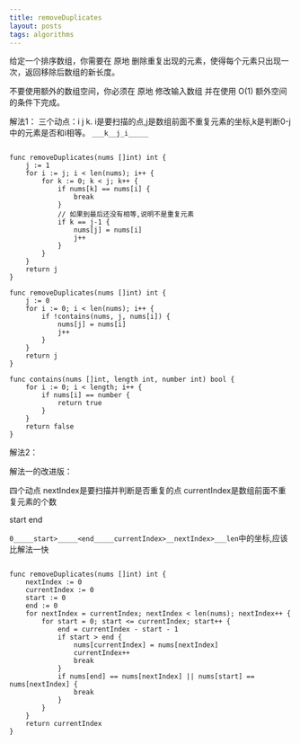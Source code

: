 ```yaml
---
title: removeDuplicates
layout: posts
tags: algorithms
---
```


给定一个排序数组，你需要在 原地 删除重复出现的元素，使得每个元素只出现一次，返回移除后数组的新长度。

不要使用额外的数组空间，你必须在 原地 修改输入数组 并在使用 O(1) 额外空间的条件下完成。

解法1：
三个动点：i j k.
i是要扫描的点,j是数组前面不重复元素的坐标,k是判断0-j中的元素是否和i相等。
`___k__j_i_____`

```golang

func removeDuplicates(nums []int) int {
    j := 1
    for i := j; i < len(nums); i++ {
        for k := 0; k < j; k++ {
            if nums[k] == nums[i] {
                break
            }
            // 如果到最后还没有相等,说明不是重复元素
            if k == j-1 {
                nums[j] = nums[i]
                j++
            }
        }
    }
    return j
}

```

```golang
func removeDuplicates(nums []int) int {
    j := 0
    for i := 0; i < len(nums); i++ {
        if !contains(nums, j, nums[i]) {
            nums[j] = nums[i]
            j++
        }
    }
    return j
}

func contains(nums []int, length int, number int) bool {
    for i := 0; i < length; i++ {
        if nums[i] == number {
            return true
        }
    }
    return false
}
```

解法2：

解法一的改进版：

四个动点 nextIndex是要扫描并判断是否重复的点
currentIndex是数组前面不重复元素的个数

start end

`0_____start>_____<end_____currentIndex>__nextIndex>___len`中的坐标,应该比解法一快

```golang

func removeDuplicates(nums []int) int {
    nextIndex := 0
    currentIndex := 0
    start := 0
    end := 0
    for nextIndex = currentIndex; nextIndex < len(nums); nextIndex++ {
        for start = 0; start <= currentIndex; start++ {
            end = currentIndex - start - 1
            if start > end {
                nums[currentIndex] = nums[nextIndex]
                currentIndex++
                break
            }
            if nums[end] == nums[nextIndex] || nums[start] == nums[nextIndex] {
                break
            }
        }
    }
    return currentIndex
}
```
